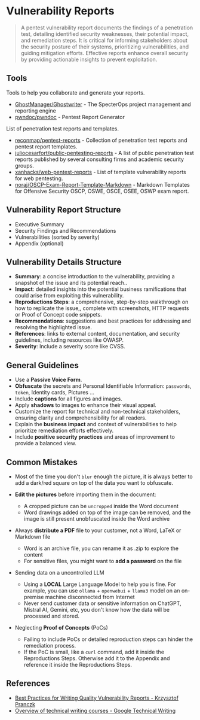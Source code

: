 # Vulnerability Reports

>  A pentest vulnerability report documents the findings of a penetration test, detailing identified security weaknesses, their potential impact, and remediation steps. It is critical for informing stakeholders about the security posture of their systems, prioritizing vulnerabilities, and guiding mitigation efforts. Effective reports enhance overall security by providing actionable insights to prevent exploitation.


## Tools

Tools to help you collaborate and generate your reports.

* [GhostManager/Ghostwriter](https://github.com/GhostManager/Ghostwriter) - The SpecterOps project management and reporting engine
* [pwndoc/pwndoc](https://github.com/pwndoc/pwndoc) - Pentest Report Generator

List of penetration test reports and templates.

* [reconmap/pentest-reports](https://github.com/reconmap/pentest-reports) - Collection of penetration test reports and pentest report templates.
* [juliocesarfort/public-pentesting-reports](https://github.com/juliocesarfort/public-pentesting-reports) - A list of public penetration test reports published by several consulting firms and academic security groups.
* [xanhacks/web-pentest-reports](https://gitlab.com/xanhacks/web-pentest-reports) - List of template vulnerability reports for web pentesting.
* [noraj/OSCP-Exam-Report-Template-Markdown](https://github.com/noraj/OSCP-Exam-Report-Template-Markdown) - Markdown Templates for Offensive Security OSCP, OSWE, OSCE, OSEE, OSWP exam report.


## Vulnerability Report Structure

* Executive Summary
* Security Findings and Recommendations
* Vulnerabilities (sorted by severity)
* Appendix (optional)


## Vulnerability Details Structure

* **Summary**: a concise introduction to the vulnerability, providing a snapshot of the issue and its potential reach..
* **Impact**: detailed insights into the potential business ramifications that could arise from exploiting this vulnerability.
* **Reproductions Steps**: a comprehensive, step-by-step walkthrough on how to replicate the issue,, complete with screenshots, HTTP requests or Proof of Concept code snippets.
* **Recommendations**: suggestions and best practices for addressing and resolving the highlighted issue.
* **References**: links to external content, documentation, and security guidelines, including resources like OWASP.
* **Severity**: Include a severity score like CVSS.


## General Guidelines

* Use a **Passive Voice Form**.
* **Obfuscate** the secrets and Personal Identifiable Information: `passwords`, `token`, Identity cards, Pictures ...
* Include **captions** for all figures and images.
* Apply **shadows** to images to enhance their visual appeal.
* Customize the report for technical and non-technical stakeholders, ensuring clarity and comprehensibility for all readers.
* Explain the **business impact** and context of vulnerabilities to help prioritize remediation efforts effectively.
* Include **positive security practices** and areas of improvement to provide a balanced view.


## Common Mistakes

* Most of the time you don't `blur` enough the picture, it is always better to add a dark/red square on top of the data you want to obfuscate.

* **Edit the pictures** before importing them in the document:
    * A cropped picture can be `uncropped` inside the Word document
    * Word drawings added on top of the image can be removed, and the image is still present unobfuscated inside the Word archive

* Always **distribute a PDF** file to your customer, not a Word, LaTeX or Markdown file
    * Word is an archive file, you can rename it as .zip to explore the content
    * For sensitive files, you might want to **add a password** on the file

* Sending data on a uncontrolled LLM
    * Using a **LOCAL** Large Language Model to help you is fine. For example, you can use `ollama` + `openwebui` + `llama3` model on an on-premise machine disconnected from Internet
    * Never send customer data or sensitive information on ChatGPT, Mistral AI, Gemini, etc, you don't know how the data will be processed and stored.

* Neglecting **Proof of Concepts** (PoCs)
    * Failing to include PoCs or detailed reproduction steps can hinder the remediation process.
    * If the PoC is small, like a `curl` command, add it inside the Reproductions Steps. Otherwise add it to the Appendix and reference it inside the Reproductions Steps.


## References

* [Best Practices for Writing Quality Vulnerability Reports - Krzysztof Pranczk](https://itnext.io/best-practices-for-writing-quality-vulnerability-reports-119882422a27)
* [Overview of technical writing courses - Google Technical Writing](https://developers.google.com/tech-writing/overview)